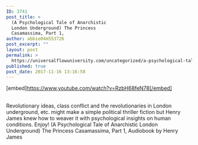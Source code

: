 ```yaml
---
ID: 3741
post_title: >
  (A Psychological Tale of Anarchistic
  London Underground) The Princess
  Casamassima, Part 1,
author: abbie04m553726
post_excerpt: ""
layout: post
permalink: >
  https://universalflowuniversity.com/uncategorized/a-psychological-tale-of-anarchistic-london-underground-the-princess-casamassima-part-1/
published: true
post_date: 2017-11-16 13:16:58
---
```

[embed]https://www.youtube.com/watch?v=RzbH68feN78[/embed]</br></br>
<p>Revolutionary ideas, class conflict and the revolutionaries in London underground, etc. might make a simple political thriller fiction but Henry James knew how to weaver it with psychological insights on human conditions. Enjoy!
(A Psychological Tale of Anarchistic London Underground) The Princess Casamassima, Part 1, Audiobook by Henry James</p>